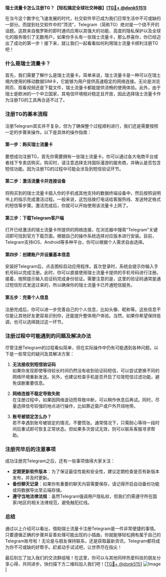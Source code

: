 **瑞士流量卡怎么注册TG？【轻松搞定全球社交神器】[[TG💪+ @donk5151](https://t.me/s/donk5151)]**

在当今这个数字化飞速发展的时代，社交软件早已成为我们日常生活中不可或缺的一部分。而提到社交软件中的“顶流”，Telegram（简称TG）绝对是一个绕不开的话题。这款来自俄罗斯的即时通讯应用以其强大的功能、高度的隐私保护以及全球化的服务吸引了无数用户。如果你手头有一张瑞士流量卡，那么恭喜你，你已经迈出了成功的第一步！接下来，就让我们一起看看如何利用瑞士流量卡顺利注册TG吧！

### 什么是瑞士流量卡？

首先，我们需要了解什么是瑞士流量卡。简单来说，瑞士流量卡是一种可以在瑞士境内使用的移动数据SIM卡，它能够为用户提供高速稳定的网络连接。无论是浏览网页、观看视频还是下载文件，瑞士流量卡都能提供流畅的使用体验。此外，由于瑞士是欧洲的一个中立国家，其电信环境相对稳定且开放，因此选择瑞士流量卡作为注册TG的工具再合适不过了。

### 注册TG的基本流程

注册Telegram其实并不复杂，但为了确保整个过程顺利进行，我们还是需要按照一定的步骤来操作。以下是具体的操作指南：

#### 第一步：购买瑞士流量卡

要想成功注册TG，首先你需要拥有一张瑞士流量卡。你可以通过各大电商平台或者线下专卖店购买。购买时，请注意选择支持国际漫游的服务商，并确认是否包含短信功能。因为注册TG的过程中可能会涉及到短信验证环节。

#### 第二步：激活流量卡并连接设备

将购买到的瑞士流量卡插入你的手机或其他支持的数据终端设备中，然后按照说明书上的指示完成激活过程。一般来说，这包括拨打电话给客服热线、发送特定格式的短信等步骤。激活完成后，你就可以开始使用该流量卡上网了。

#### 第三步：下载Telegram客户端

打开已经激活的瑞士流量卡所提供的网络连接，在浏览器中搜索“Telegram”关键词即可找到官方下载页面。根据自己的操作系统选择对应版本进行安装。目前，Telegram支持iOS、Android等多种平台，你可以根据个人需求自由选择。

#### 第四步：创建账户并设置基本信息

安装好Telegram后，点击图标启动应用程序。首次登录时，系统会提示你输入手机号码以完成注册。此时，你可以直接使用瑞士流量卡提供的手机号码进行注册。接着，按照提示输入验证码完成身份验证。需要注意的是，这里的验证码通常是通过短信形式发送过来的，所以确保你的瑞士流量卡已开通短信服务。

#### 第五步：完善个人信息

注册完成后，你可以进一步完善自己的个人信息，比如头像、昵称等。这些信息不仅能让其他好友更容易识别你，还能提升整体用户体验。当然，如果你希望保持低调，也可以选择跳过这一环节。

### 注册过程中可能遇到的问题及解决办法

尽管注册Telegram的过程看似简单，但在实际操作中仍有可能遇到各种问题。以下是一些常见的疑问及其解决方案：

1. **无法接收到短信验证码**  
   如果你发现即使等待较长时间仍然没有收到验证码短信，可以尝试更换不同的网络环境重新发送。另外，也建议检查手机是否开启了垃圾短信过滤功能，避免误删重要信息。

2. **网络连接不稳定导致失败**  
   在注册过程中，如果因网络波动而导致中断，可以稍作休息后再试。同时，尽量选择信号较强的地点进行操作，比如靠近窗户或户外开阔地带。

3. **账号被锁定怎么办？**  
   若不幸遇到账号被锁定的情况，不要慌张。通常情况下，只需耐心等待一段时间后重试即可恢复正常状态。但如果多次尝试无效，则可以联系客服寻求帮助。

### 注册完毕后的注意事项

成功注册完Telegram之后，还有一些事项值得大家关注：

- **定期更新软件版本**：为了保证最佳性能和安全性，建议定期检查是否有新版本发布，并及时更新。
- **备份聊天记录**：如果你有重要的聊天内容需要保存，请记得开启自动备份功能或将数据导出至云端存储。
- **遵守当地法律法规**：虽然Telegram强调用户隐私权，但我们仍需遵守所在国家/地区的相关法律规范，避免触犯红线。

### 总结

通过以上介绍可以看出，借助瑞士流量卡注册Telegram是一件非常便捷的事情。只要遵循正确的步骤并妥善处理可能出现的小插曲，你就能够轻松拥有属于自己的Telegram账号啦！无论是与朋友保持联系，还是获取最新资讯，Telegram都将成为你不可或缺的好帮手。赶紧动手试试吧，让世界尽在指尖！

最后别忘了加入我们的交流群组哦！在这里，你可以与其他同样热爱科技的朋友分享心得，共同进步。快扫描下方二维码加入我们吧！[[TG💪+ @donk5151](https://t.me/s/donk5151) ![Image](https://i.postimg.cc/rwNCRYN7/Snipaste-2025-04-30-17-27-05.png)]